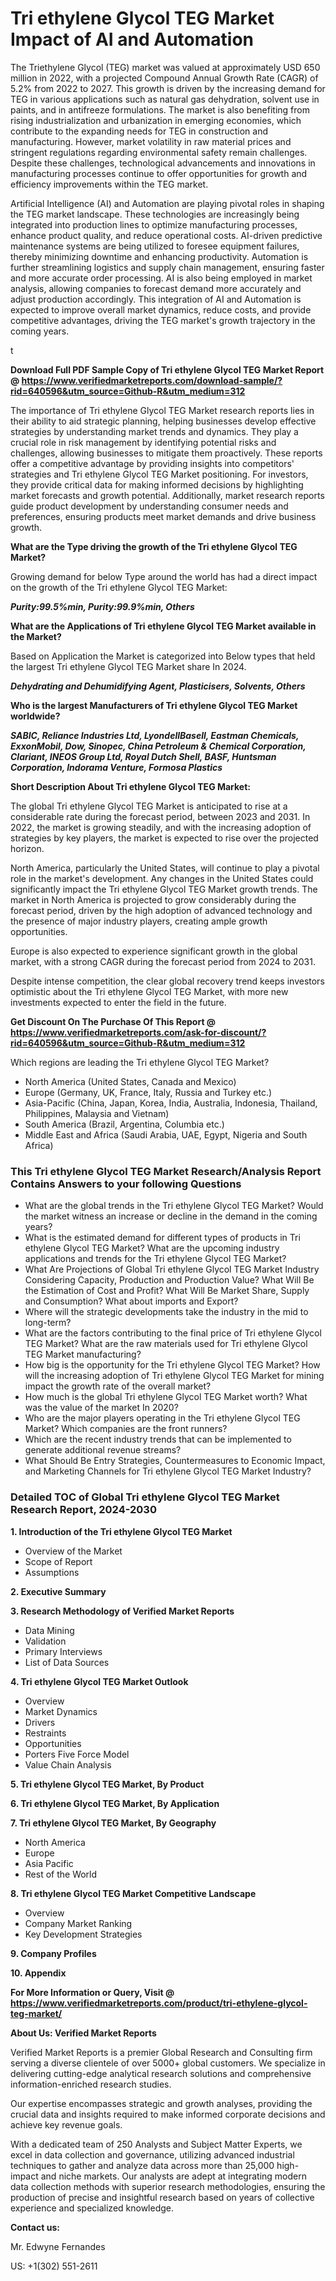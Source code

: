 <meta name="title" content="Global Tri ethylene Glycol TEG Market Impact of AI and Automation"><meta name="description" content="The Triethylene Glycol (TEG) market was valued at approximately USD 650 million in 2022, with a projected Compound Annual Growth Rate (CAGR) of 5.2% from 2022 to 2027."><meta name="title" content="Tri ethylene Glycol TEG Market Size, Share, Scope, Trends, Growth, Opportunities, Analysis, Forecast"><h1>Tri ethylene Glycol TEG Market Impact of AI and Automation</h1><p>The Triethylene Glycol (TEG) market was valued at approximately USD 650 million in 2022, with a projected Compound Annual Growth Rate (CAGR) of 5.2% from 2022 to 2027. This growth is driven by the increasing demand for TEG in various applications such as natural gas dehydration, solvent use in paints, and in antifreeze formulations. The market is also benefiting from rising industrialization and urbanization in emerging economies, which contribute to the expanding needs for TEG in construction and manufacturing. However, market volatility in raw material prices and stringent regulations regarding environmental safety remain challenges. Despite these challenges, technological advancements and innovations in manufacturing processes continue to offer opportunities for growth and efficiency improvements within the TEG market.</p><p>Artificial Intelligence (AI) and Automation are playing pivotal roles in shaping the TEG market landscape. These technologies are increasingly being integrated into production lines to optimize manufacturing processes, enhance product quality, and reduce operational costs. AI-driven predictive maintenance systems are being utilized to foresee equipment failures, thereby minimizing downtime and enhancing productivity. Automation is further streamlining logistics and supply chain management, ensuring faster and more accurate order processing. AI is also being employed in market analysis, allowing companies to forecast demand more accurately and adjust production accordingly. This integration of AI and Automation is expected to improve overall market dynamics, reduce costs, and provide competitive advantages, driving the TEG market's growth trajectory in the coming years.</p>t</p><p id="" class=""><strong>Download Full PDF Sample Copy of Tri ethylene Glycol TEG Market Report @ <a href="https://www.verifiedmarketreports.com/download-sample/?rid=640596&utm_source=Github-R&utm_medium=312" target="_blank">https://www.verifiedmarketreports.com/download-sample/?rid=640596&utm_source=Github-R&utm_medium=312</a></strong></p><p>The importance of&nbsp;Tri ethylene Glycol TEG Market research reports lies in their ability to aid strategic planning, helping businesses develop effective strategies by understanding market trends and dynamics. They play a crucial role in risk management by identifying potential risks and challenges, allowing businesses to mitigate them proactively. These reports offer a competitive advantage by providing insights into competitors' strategies and Tri ethylene Glycol TEG Market positioning. For investors, they provide critical data for making informed decisions by highlighting market forecasts and growth potential. Additionally, market research reports guide product development by understanding consumer needs and preferences, ensuring products meet market demands and drive business growth.</p><p><strong>What are the&nbsp;Type driving the growth of the Tri ethylene Glycol TEG Market?</strong></p><p id="" class="">Growing demand for below Type around the world has had a direct impact on the growth of the Tri ethylene Glycol TEG Market:</p><em><strong>Purity:99.5%min, Purity:99.9%min, Others</strong></em></p><strong>What are the&nbsp;Applications&nbsp;of Tri ethylene Glycol TEG Market available in the Market?</strong></p><p id="" class="">Based on Application the Market is categorized into Below types that held the largest Tri ethylene Glycol TEG Market share In 2024.</p><em><strong>Dehydrating and Dehumidifying Agent, Plasticisers, Solvents, Others</strong></em></p><strong>Who is the largest Manufacturers of Tri ethylene Glycol TEG Market worldwide?</strong></p><p><em><strong>SABIC, Reliance Industries Ltd, LyondellBasell, Eastman Chemicals, ExxonMobil, Dow, Sinopec, China Petroleum & Chemical Corporation, Clariant, INEOS Group Ltd, Royal Dutch Shell, BASF, Huntsman Corporation, Indorama Venture, Formosa Plastics</strong></em></p><p id="" class=""><strong>Short Description About Tri ethylene Glycol TEG Market:</strong></p><p>The global Tri ethylene Glycol TEG Market is anticipated to rise at a considerable rate during the forecast period, between 2023 and 2031. In 2022, the market is growing steadily, and with the increasing adoption of strategies by key players, the market is expected to rise over the projected horizon.</p><p>North America, particularly the United States, will continue to play a pivotal role in the market's development. Any changes in the United States could significantly impact the Tri ethylene Glycol TEG Market growth trends. The market in North America is projected to grow considerably during the forecast period, driven by the high adoption of advanced technology and the presence of major industry players, creating ample growth opportunities.</p><p>Europe is also expected to experience significant growth in the global market, with a strong CAGR during the forecast period from 2024 to 2031.</p><p>Despite intense competition, the clear global recovery trend keeps investors optimistic about the Tri ethylene Glycol TEG Market, with more new investments expected to enter the field in the future.</p><p id="" class=""><strong>Get Discount On The Purchase Of This Report @ <a href="https://www.verifiedmarketreports.com/ask-for-discount/?rid=640596&utm_source=Github-R&utm_medium=312" target="_blank">https://www.verifiedmarketreports.com/ask-for-discount/?rid=640596&utm_source=Github-R&utm_medium=312</a></strong></p>Which regions are leading the Tri ethylene Glycol TEG Market?</p><ul><li>North America (United States, Canada and Mexico)</li><li>Europe (Germany, UK, France, Italy, Russia and Turkey etc.)</li><li>Asia-Pacific (China, Japan, Korea, India, Australia, Indonesia, Thailand, Philippines, Malaysia and Vietnam)</li><li>South America (Brazil, Argentina, Columbia etc.)</li><li>Middle East and Africa (Saudi Arabia, UAE, Egypt, Nigeria and South Africa)</li></ul><h3 id="" class="">This Tri ethylene Glycol TEG Market Research/Analysis Report Contains Answers to your following Questions</h3><ul><li>What are the global trends in the Tri ethylene Glycol TEG Market? Would the market witness an increase or decline in the demand in the coming years?</li><li>What is the estimated demand for different types of products in Tri ethylene Glycol TEG Market? What are the upcoming industry applications and trends for the Tri ethylene Glycol TEG Market?</li><li>What Are Projections of Global Tri ethylene Glycol TEG Market Industry Considering Capacity, Production and Production Value? What Will Be the Estimation of Cost and Profit? What Will Be Market Share, Supply and Consumption? What about imports and Export?</li><li>Where will the strategic developments take the industry in the mid to long-term?</li><li>What are the factors contributing to the final price of Tri ethylene Glycol TEG Market? What are the raw materials used for Tri ethylene Glycol TEG Market manufacturing?</li><li>How big is the opportunity for the Tri ethylene Glycol TEG Market? How will the increasing adoption of Tri ethylene Glycol TEG Market for mining impact the growth rate of the overall market?</li><li>How much is the global Tri ethylene Glycol TEG Market worth? What was the value of the market In 2020?</li><li>Who are the major players operating in the Tri ethylene Glycol TEG Market? Which companies are the front runners?</li><li>Which are the recent industry trends that can be implemented to generate additional revenue streams?</li><li>What Should Be Entry Strategies, Countermeasures to Economic Impact, and Marketing Channels for Tri ethylene Glycol TEG Market Industry?</li></ul><h3 id="" class="">Detailed TOC of Global Tri ethylene Glycol TEG Market Research Report, 2024-2030</h3><p id="" class=""><strong>1. Introduction of the Tri ethylene Glycol TEG Market</strong></p><ul><li>Overview of the Market</li><li>Scope of Report</li><li>Assumptions</li></ul><p id="" class=""><strong>2. Executive Summary</strong></p><p id="" class=""><strong>3. Research Methodology of Verified Market Reports</strong></p><ul><li>Data Mining</li><li>Validation</li><li>Primary Interviews</li><li>List of Data Sources</li></ul><p id="" class=""><strong>4. Tri ethylene Glycol TEG Market Outlook</strong></p><ul><li>Overview</li><li>Market Dynamics</li><li>Drivers</li><li>Restraints</li><li>Opportunities</li><li>Porters Five Force Model</li><li>Value Chain Analysis</li></ul><p id="" class=""><strong>5. Tri ethylene Glycol TEG Market, By Product</strong></p><p id="" class=""><strong>6. Tri ethylene Glycol TEG Market, By Application</strong></p><p id="" class=""><strong>7. Tri ethylene Glycol TEG Market, By Geography</strong></p><ul><li>North America</li><li>Europe</li><li>Asia Pacific</li><li>Rest of the World</li></ul><p id="" class=""><strong>8. Tri ethylene Glycol TEG Market Competitive Landscape</strong></p><ul><li>Overview</li><li>Company Market Ranking</li><li>Key Development Strategies</li></ul><p id="" class=""><strong>9. Company Profiles</strong></p><p id="" class=""><strong>10. Appendix</strong></p><p id="" class=""><strong>For More Information or Query, Visit @ <a href="https://www.verifiedmarketreports.com/product/tri-ethylene-glycol-teg-market/" target="_blank">https://www.verifiedmarketreports.com/product/tri-ethylene-glycol-teg-market/</a></strong></p><p id="" class=""><strong>About Us: Verified Market Reports</strong></p><p id="" class="">Verified Market Reports is a premier Global Research and Consulting firm serving a diverse clientele of over 5000+ global customers. We specialize in delivering cutting-edge analytical research solutions and comprehensive information-enriched research studies.</p><p id="" class="">Our expertise encompasses strategic and growth analyses, providing the crucial data and insights required to make informed corporate decisions and achieve key revenue goals.</p><p id="" class="">With a dedicated team of 250 Analysts and Subject Matter Experts, we excel in data collection and governance, utilizing advanced industrial techniques to gather and analyze data across more than 25,000 high-impact and niche markets. Our analysts are adept at integrating modern data collection methods with superior research methodologies, ensuring the production of precise and insightful research based on years of collective experience and specialized knowledge.</p><p id="" class=""><strong>Contact us:</strong></p><p id="" class="">Mr. Edwyne Fernandes</p><p id="" class="">US: +1(302) 551-2611</p>